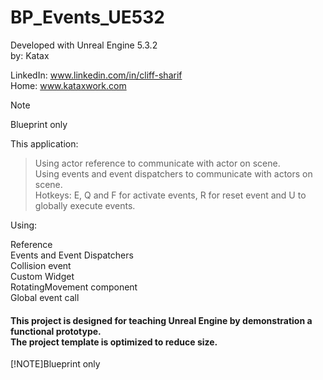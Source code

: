 # BP_Events_UE532
Developed with Unreal Engine 5.3.2 <br> 
by: Katax

LinkedIn: www.linkedin.com/in/cliff-sharif<br> 
Home: www.kataxwork.com<br> 

> [!NOTE]
> Blueprint only

This application:

>Using actor reference to communicate with actor on scene.<br> 
>Using events and event dispatchers to communicate with actors on scene.<br> 
>Hotkeys: E, Q and F for activate events, R for reset event and U to globally execute events.<br> 


Using:

Reference<br> 
Events and Event Dispatchers<br> 
Collision event<br> 
Custom Widget<br> 
RotatingMovement component<br> 
Global event call <br> 

<h4> This project is designed for teaching Unreal Engine by demonstration a functional prototype. <br> The project template is optimized to reduce size.  </h4>

[!NOTE]Blueprint only


